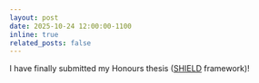```yaml
---
layout: post
date: 2025-10-24 12:00:00-1100
inline: true
related_posts: false
---
```


I have finally submitted my Honours thesis ([SHIELD]() framework)!
